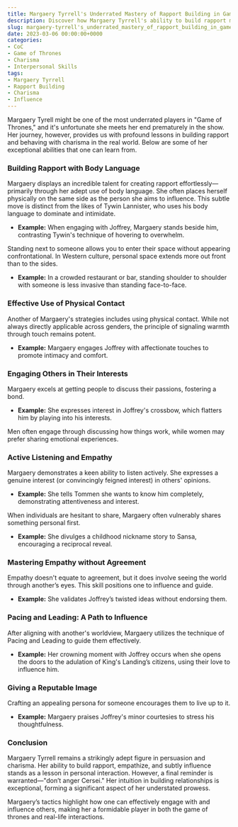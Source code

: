 ```yaml
---
title: Margaery Tyrrell's Underrated Mastery of Rapport Building in Game of Thrones
description: Discover how Margaery Tyrrell's ability to build rapport makes her a real-world charisma expert within the Game of Thrones universe.
slug: margaery-tyrrell's_underrated_mastery_of_rapport_building_in_game_of_thrones
date: 2023-03-06 00:00:00+0000
categories:
- CoC
- Game of Thrones
- Charisma
- Interpersonal Skills
tags:
- Margaery Tyrrell
- Rapport Building
- Charisma
- Influence 
---
```


Margaery Tyrell might be one of the most underrated players in "Game of Thrones," and it's unfortunate she meets her end prematurely in the show. Her journey, however, provides us with profound lessons in building rapport and behaving with charisma in the real world. Below are some of her exceptional abilities that one can learn from.

### Building Rapport with Body Language

Margaery displays an incredible talent for creating rapport effortlessly—primarily through her adept use of body language. She often places herself physically on the same side as the person she aims to influence. This subtle move is distinct from the likes of Tywin Lannister, who uses his body language to dominate and intimidate.

* **Example:** When engaging with Joffrey, Margaery stands beside him, contrasting Tywin's technique of hovering to overwhelm.

Standing next to someone allows you to enter their space without appearing confrontational. In Western culture, personal space extends more out front than to the sides.

* **Example:** In a crowded restaurant or bar, standing shoulder to shoulder with someone is less invasive than standing face-to-face.

### Effective Use of Physical Contact

Another of Margaery's strategies includes using physical contact. While not always directly applicable across genders, the principle of signaling warmth through touch remains potent.

* **Example:** Margaery engages Joffrey with affectionate touches to promote intimacy and comfort.

### Engaging Others in Their Interests

Margaery excels at getting people to discuss their passions, fostering a bond.

* **Example:** She expresses interest in Joffrey's crossbow, which flatters him by playing into his interests.

Men often engage through discussing how things work, while women may prefer sharing emotional experiences.

### Active Listening and Empathy

Margaery demonstrates a keen ability to listen actively. She expresses a genuine interest (or convincingly feigned interest) in others' opinions.

* **Example:** She tells Tommen she wants to know him completely, demonstrating attentiveness and interest.

When individuals are hesitant to share, Margaery often vulnerably shares something personal first.

* **Example:** She divulges a childhood nickname story to Sansa, encouraging a reciprocal reveal.

### Mastering Empathy without Agreement

Empathy doesn't equate to agreement, but it does involve seeing the world through another’s eyes. This skill positions one to influence and guide.

* **Example:** She validates Joffrey’s twisted ideas without endorsing them.

### Pacing and Leading: A Path to Influence

After aligning with another's worldview, Margaery utilizes the technique of Pacing and Leading to guide them effectively.

* **Example:** Her crowning moment with Joffrey occurs when she opens the doors to the adulation of King's Landing’s citizens, using their love to influence him.

### Giving a Reputable Image

Crafting an appealing persona for someone encourages them to live up to it.

* **Example:** Margaery praises Joffrey's minor courtesies to stress his thoughtfulness.

### Conclusion

Margaery Tyrrell remains a strikingly adept figure in persuasion and charisma. Her ability to build rapport, empathize, and subtly influence stands as a lesson in personal interaction. However, a final reminder is warranted—"don’t anger Cersei." Her intuition in building relationships is exceptional, forming a significant aspect of her understated prowess.

Margaery’s tactics highlight how one can effectively engage with and influence others, making her a formidable player in both the game of thrones and real-life interactions.
